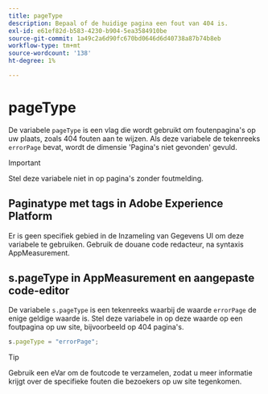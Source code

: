 ```yaml
---
title: pageType
description: Bepaal of de huidige pagina een fout van 404 is.
exl-id: e61ef82d-b583-4230-b904-5ea3584910be
source-git-commit: 1a49c2a6d90fc670bd0646d6d40738a87b74b8eb
workflow-type: tm+mt
source-wordcount: '138'
ht-degree: 1%

---
```


# pageType

De variabele `pageType` is een vlag die wordt gebruikt om foutenpagina&#39;s op uw plaats, zoals 404 fouten aan te wijzen. Als deze variabele de tekenreeks `errorPage` bevat, wordt de dimensie &#39;Pagina&#39;s niet gevonden&#39; gevuld.

>[!IMPORTANT]
>
>Stel deze variabele niet in op pagina&#39;s zonder foutmelding.

## Paginatype met tags in Adobe Experience Platform

Er is geen specifiek gebied in de Inzameling van Gegevens UI om deze variabele te gebruiken. Gebruik de douane code redacteur, na syntaxis AppMeasurement.

## s.pageType in AppMeasurement en aangepaste code-editor

De variabele `s.pageType` is een tekenreeks waarbij de waarde `errorPage` de enige geldige waarde is. Stel deze variabele in op deze waarde op een foutpagina op uw site, bijvoorbeeld op 404 pagina&#39;s.

```js
s.pageType = "errorPage";
```

>[!TIP]
>
>Gebruik een eVar om de foutcode te verzamelen, zodat u meer informatie krijgt over de specifieke fouten die bezoekers op uw site tegenkomen.
